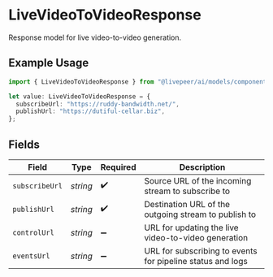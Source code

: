 # LiveVideoToVideoResponse

Response model for live video-to-video generation.

## Example Usage

```typescript
import { LiveVideoToVideoResponse } from "@livepeer/ai/models/components";

let value: LiveVideoToVideoResponse = {
  subscribeUrl: "https://ruddy-bandwidth.net/",
  publishUrl: "https://dutiful-cellar.biz",
};
```

## Fields

| Field                                                      | Type                                                       | Required                                                   | Description                                                |
| ---------------------------------------------------------- | ---------------------------------------------------------- | ---------------------------------------------------------- | ---------------------------------------------------------- |
| `subscribeUrl`                                             | *string*                                                   | :heavy_check_mark:                                         | Source URL of the incoming stream to subscribe to          |
| `publishUrl`                                               | *string*                                                   | :heavy_check_mark:                                         | Destination URL of the outgoing stream to publish to       |
| `controlUrl`                                               | *string*                                                   | :heavy_minus_sign:                                         | URL for updating the live video-to-video generation        |
| `eventsUrl`                                                | *string*                                                   | :heavy_minus_sign:                                         | URL for subscribing to events for pipeline status and logs |